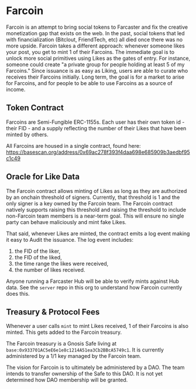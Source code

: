 # Farcoin

Farcoin is an attempt to bring social tokens to Farcaster and fix the creative monetization gap that exists on the web. In the past, social tokens that led with financialization (Bitclout, FriendTech, etc) all died once there was no more upside. Farcoin takes a different approach: whenever someone likes your post, you get to mint 1 of their Farcoins. The immediate goal is to unlock more social primitives using Likes as the gates of entry. For instance, someone could create "a private group for people holding at least 5 of my Farcoins." Since issuance is as easy as Liking, users are able to curate who receives their Farcoins initially. Long term, the goal is for a market to arise for Farcoins, and for people to be able to use Farcoins as a source of income.

## Token Contract

Farcoins are Semi-Fungible ERC-1155s. Each user has their own token id - their FID - and a supply reflecting the number of their Likes that have been minted by others.

All Farcoins are housed in a single contract, found here: https://basescan.org/address/0x69ac278f393f4daa698e685909b3aedbf95c1c49

## Oracle for Like Data

The Farcoin contract allows minting of Likes as long as they are authorized by an onchain threshold of signers. Currently, that threshold is 1 and the only signer is a key owned by the Farcoin  team. The Farcoin contract natively supports raising this threshold and raising the threshold to include non-Farcoin team members is a near-term goal. This will ensure no single party can behave maliciously and mint fake Likes.

That said, whenever Likes are minted, the contract emits a log event making it easy to Audit the issuance. The log event includes:

1) the FID of the liker, 
2) the FID of the liked, 
3) the time range the likes were received,
4) the number of likes received.

Anyone running a Farcaster Hub will be able to verify mints against Hub data. See the `server` repo in this org to understand how Farcoin currently does this.

## Treasury & Protocol Fees

Whenever a user calls `mint` to mint Likes received, 1 of their Farcoins is also minted. This gets added to the Farcoin treasury. 

The Farcoin treasury is a Gnosis Safe living at `base:0x933701AC5eE6e1e8c1214A51ea3Cb2BBcA5749c1`. It is currently administered by a 1/1 key managed by the Farcoin team.

The vision for Farcoin is to ultimately be administered by a DAO. The team intends to transfer ownership of the Safe to this DAO. It is not yet determined how DAO membership will be granted.
